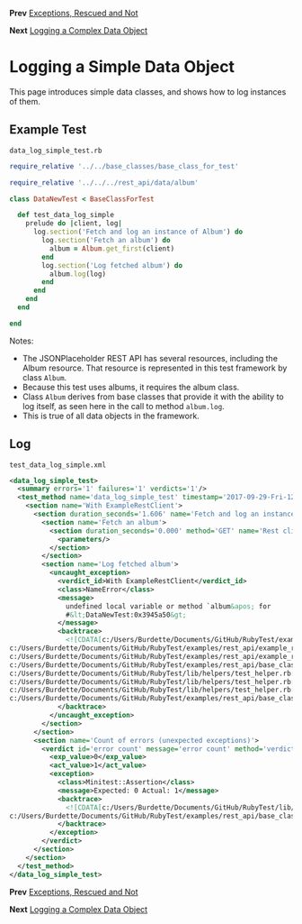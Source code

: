 <!--- GENERATED FILE, DO NOT EDIT --->
**Prev** [Exceptions, Rescued and Not](./Exceptions.md)

**Next** [Logging a Complex Data Object](./DataLogComplex.md)


# Logging a Simple Data Object

This page introduces simple data classes, and shows how to log instances of them.

## Example Test

<code>data_log_simple_test.rb</code>
```ruby
require_relative '../../base_classes/base_class_for_test'

require_relative '../../../rest_api/data/album'

class DataNewTest < BaseClassForTest

  def test_data_log_simple
    prelude do |client, log|
      log.section('Fetch and log an instance of Album') do
        log.section('Fetch an album') do
          album = Album.get_first(client)
        end
        log.section('Log fetched album') do
          album.log(log)
        end
      end
    end
  end

end
```

Notes:

- The JSONPlaceholder REST API has several resources, including the Album resource.  That resource is represented in this test framework by class <code>Album</code>.
- Because this test uses albums, it requires the album class.
- Class <code>Album</code> derives from base classes that provide it with the ability to log itself, as seen here in the call to method <code>album.log</code>.
- This is true of all data objects in the framework.

## Log

<code>test_data_log_simple.xml</code>
```xml
<data_log_simple_test>
  <summary errors='1' failures='1' verdicts='1'/>
  <test_method name='data_log_simple_test' timestamp='2017-09-29-Fri-12.00.43.007'>
    <section name='With ExampleRestClient'>
      <section duration_seconds='1.606' name='Fetch and log an instance of Album'>
        <section name='Fetch an album'>
          <section duration_seconds='0.000' method='GET' name='Rest client' timestamp='2017-09-29-Fri-12.00.43.007' url='https://jsonplaceholder.typicode.com/albums'>
            <parameters/>
          </section>
        </section>
        <section name='Log fetched album'>
          <uncaught_exception>
            <verdict_id>With ExampleRestClient</verdict_id>
            <class>NameError</class>
            <message>
              undefined local variable or method `album&apos; for
              #&lt;DataNewTest:0x3945a50&gt;
            </message>
            <backtrace>
              <![CDATA[c:/Users/Burdette/Documents/GitHub/RubyTest/examples/rest_api/base_classes/base_class_for_test.rb:13:in `block (2 levels) in prelude'
c:/Users/Burdette/Documents/GitHub/RubyTest/examples/rest_api/example_rest_client.rb:18:in `block in with'
c:/Users/Burdette/Documents/GitHub/RubyTest/examples/rest_api/example_rest_client.rb:14:in `with'
c:/Users/Burdette/Documents/GitHub/RubyTest/examples/rest_api/base_classes/base_class_for_test.rb:12:in `block in prelude'
c:/Users/Burdette/Documents/GitHub/RubyTest/lib/helpers/test_helper.rb:23:in `block (2 levels) in test'
c:/Users/Burdette/Documents/GitHub/RubyTest/lib/helpers/test_helper.rb:22:in `block in test'
c:/Users/Burdette/Documents/GitHub/RubyTest/lib/helpers/test_helper.rb:21:in `test'
c:/Users/Burdette/Documents/GitHub/RubyTest/examples/rest_api/base_classes/base_class_for_test.rb:11:in `prelude']]>
            </backtrace>
          </uncaught_exception>
        </section>
      </section>
      <section name='Count of errors (unexpected exceptions)'>
        <verdict id='error count' message='error count' method='verdict_assert_equal?' outcome='failed' volatile='true'>
          <exp_value>0</exp_value>
          <act_value>1</act_value>
          <exception>
            <class>Minitest::Assertion</class>
            <message>Expected: 0 Actual: 1</message>
            <backtrace>
              <![CDATA[c:/Users/Burdette/Documents/GitHub/RubyTest/lib/helpers/test_helper.rb:21:in `test'
c:/Users/Burdette/Documents/GitHub/RubyTest/examples/rest_api/base_classes/base_class_for_test.rb:11:in `prelude']]>
            </backtrace>
          </exception>
        </verdict>
      </section>
    </section>
  </test_method>
</data_log_simple_test>
```

**Prev** [Exceptions, Rescued and Not](./Exceptions.md)

**Next** [Logging a Complex Data Object](./DataLogComplex.md)

